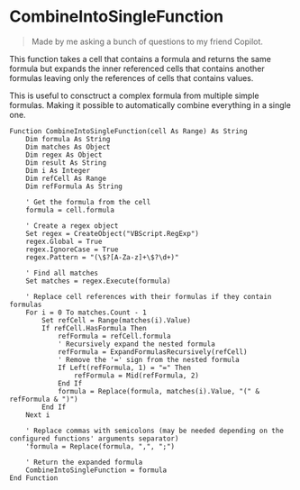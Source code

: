 # CombineIntoSingleFunction

> Made by me asking a bunch of questions to my friend Copilot.

This function takes a cell that contains a formula and returns the same formula but expands the inner referenced cells that contains another formulas leaving only the references of cells that contains values.

This is useful to consctruct a complex formula from multiple
simple formulas. Making it possible to automatically combine
everything in a single one.

```VBScript
Function CombineIntoSingleFunction(cell As Range) As String
    Dim formula As String
    Dim matches As Object
    Dim regex As Object
    Dim result As String
    Dim i As Integer
    Dim refCell As Range
    Dim refFormula As String
   
    ' Get the formula from the cell
    formula = cell.formula
   
    ' Create a regex object
    Set regex = CreateObject("VBScript.RegExp")
    regex.Global = True
    regex.IgnoreCase = True
    regex.Pattern = "(\$?[A-Za-z]+\$?\d+)"
   
    ' Find all matches
    Set matches = regex.Execute(formula)
   
    ' Replace cell references with their formulas if they contain formulas
    For i = 0 To matches.Count - 1
        Set refCell = Range(matches(i).Value)
        If refCell.HasFormula Then
            refFormula = refCell.formula
            ' Recursively expand the nested formula
            refFormula = ExpandFormulasRecursively(refCell)
            ' Remove the '=' sign from the nested formula
            If Left(refFormula, 1) = "=" Then
                refFormula = Mid(refFormula, 2)
            End If
            formula = Replace(formula, matches(i).Value, "(" & refFormula & ")")
        End If
    Next i
   
    ' Replace commas with semicolons (may be needed depending on the configured functions' arguments separator)
    'formula = Replace(formula, ",", ";")
   
    ' Return the expanded formula
    CombineIntoSingleFunction = formula
End Function
```
